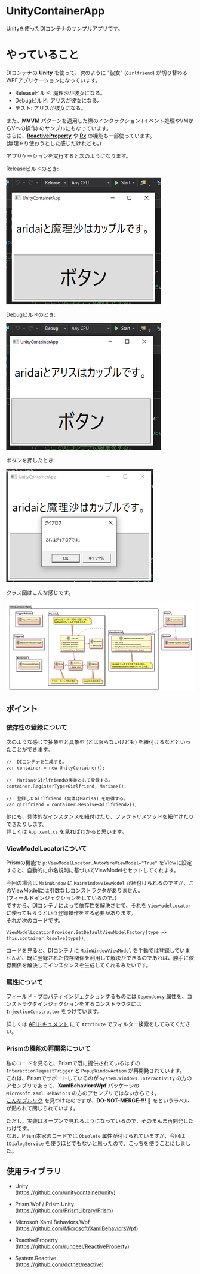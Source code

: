 # UnityContainerApp
Unityを使ったDIコンテナのサンプルアプリです。

# やっていること

DIコンテナの **Unity** を使って、次のように "彼女" (`Girlfriend`) が切り替わるWPFアプリケーションになっています。

* Releaseビルド: 魔理沙が彼女になる。
* Debugビルド: アリスが彼女になる。
* テスト: アリスが彼女になる。

また、**MVVM** パターンを適用した際のインタラクション (イベント処理やVMからVへの操作) のサンプルにもなっています。  
さらに、[**ReactiveProperty**](https://github.com/runceel/ReactiveProperty) や [**Rx**](https://github.com/dotnet/reactive) の機能も一部使っています。  
(無理やり使おうとした感じだけれども。)

アプリケーションを実行すると次のようになります。

Releaseビルドのとき:

![Releaseビルド時の画面](resources/release.png)

Debugビルドのとき:

![Debugビルド時の画面](resources/debug.png)

ボタンを押したとき:

![ダイアログの画面](resources/dialog.png)

クラス図はこんな感じです。

![クラス図](resources/class.png)

## ポイント

### 依存性の登録について
次のような感じで抽象型と具象型 (とは限らないけども) を紐付けるなどといったことができます。

```CSharp
//  DIコンテナを生成する。
var container = new UnityContainer();

//  MarisaをGirlfriendの実装として登録する。
container.RegisterType<Girlfriend, Marisa>();

//  登録したGirlfriend (実体はMarisa) を取得する。
var girlfriend = container.Resolve<Girlfriend>();

```

他にも、具体的なインスタンスを紐付けたり、ファクトリメソッドを紐付けたりできたりします。  
詳しくは [`App.xaml.cs`](https://github.com/aridai/UnityContainerApp/blob/master/UnityContainerApp/App.xaml.cs) を見ればわかると思います。

### ViewModelLocatorについて
Prismの機能で `p:ViewModelLocator.AutoWireViewModel="True"` をViewに設定すると、自動的に命名規則に基づいてViewModelをセットしてくれます。

今回の場合は `MainWindow` に `MainWindowViewModel` が紐付けられるのですが、このViewModelには引数なしコンストラクタがありません。  
(フィールドインジェクションをしているので。)  
ですから、DIコンテナによって依存性を解決させて、それを `ViewModelLocator` に使ってもらうという登録操作をする必要があります。  
それが次のコードです。

```CSharp
ViewModelLocationProvider.SetDefaultViewModelFactory(type => this.container.Resolve(type));
```

コードを見ると、DIコンテナに `MainWindowViewModel` を手動では登録していませんが、既に登録された依存関係を利用して解決ができるのであれば、勝手に依存関係を解決してインスタンスを生成してくれるみたいです。

### 属性について
フィールド・プロパティインジェクションするものには `Dependency` 属性を、コンストラクタインジェクションをするコンストラクタには `InjectionConstructor` をつけています。

詳しくは [APIドキュメント](https://unitycontainer.github.io/api/index.html) にて `Attribute` でフィルター検索をしてみてください。

### Prismの機能の再開発について
私のコードを見ると、Prismで既に提供されているはずの `InteractionRequestTrigger` と `PopupWindowAction` が再開発されています。  
これは、Prismでサポートしているのが `System.Windows.Interactivity` の方のアセンブリであって、**XamlBehaviorsWpf** パッケージの `Microsoft.Xaml.Behaviors` の方のアセンブリではないからです。  
[こんなプルリク](https://github.com/PrismLibrary/Prism/pull/1644) を見つけたのですが、**DO-NOT-MERGE-!!! 🛑** をというラベルが貼られて閉じられています。

ただし、実装はオープンで見れるようになっているので、そのまんま再開発したわけです。  
なお、Prism本家のコードでは `Obsolete` 属性が付けられていますが、今回は `IDialogService` を使うほどでもないと思ったので、こっちを使うことにしました。

## 使用ライブラリ

* Unity  
  (https://github.com/unitycontainer/unity)

* Prism.Wpf / Prism.Unity  
  (https://github.com/PrismLibrary/Prism)

* Microsoft.Xaml.Behaviors.Wpf  
  (https://github.com/Microsoft/XamlBehaviorsWpf)

* ReactiveProperty  
  (https://github.com/runceel/ReactiveProperty)

* System.Reactive  
  (https://github.com/dotnet/reactive)
